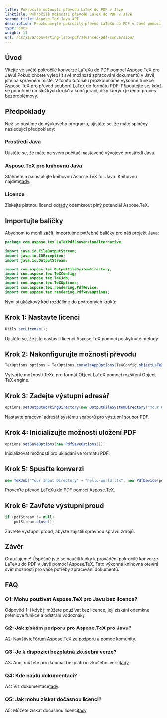 ```yaml
---
title: Pokročilé možnosti převodu LaTeX do PDF v Javě
linktitle: Pokročilé možnosti převodu LaTeX do PDF v Javě
second_title: Aspose.TeX Java API
description: Prozkoumejte pokročilý převod LaTeXu do PDF v Javě pomocí Aspose.TeX. Odemkněte výkonné zpracování dokumentů s podrobnými pokyny.
type: docs
weight: 11
url: /cs/java/converting-lato-pdf/advanced-pdf-conversion/
---
```

## Úvod

Vítejte ve světě pokročilé konverze LaTeXu do PDF pomocí Aspose.TeX pro Javu! Pokud chcete vylepšit své možnosti zpracování dokumentů v Javě, jste na správném místě. V tomto tutoriálu prozkoumáme výkonné funkce Aspose.TeX pro převod souborů LaTeX do formátu PDF. Připoutejte se, když se ponoříme do složitých kroků a konfigurací, díky kterým je tento proces bezproblémový.

## Předpoklady

Než se pustíme do výukového programu, ujistěte se, že máte splněny následující předpoklady:

### Prostředí Java
Ujistěte se, že máte na svém počítači nastavené vývojové prostředí Java.

### Aspose.TeX pro knihovnu Java
 Stáhněte a nainstalujte knihovnu Aspose.TeX for Java. Knihovnu najdete[tady](https://releases.aspose.com/tex/java/).

### Licence
Získejte platnou licenci od[tady](https://purchase.aspose.com/buy) odemknout plný potenciál Aspose.TeX.

## Importujte balíčky

Abychom to mohli začít, importujme potřebné balíčky pro náš projekt Java:

```java
package com.aspose.tex.LaTeXPdfConversionAlternative;

import java.io.FileOutputStream;
import java.io.IOException;
import java.io.OutputStream;

import com.aspose.tex.OutputFileSystemDirectory;
import com.aspose.tex.TeXConfig;
import com.aspose.tex.TeXJob;
import com.aspose.tex.TeXOptions;
import com.aspose.tex.rendering.PdfDevice;
import com.aspose.tex.rendering.PdfSaveOptions;
```

Nyní si ukázkový kód rozdělíme do podrobných kroků:

## Krok 1: Nastavte licenci

```java
Utils.setLicense();
```

Ujistěte se, že jste nastavili licenci Aspose.TeX pomocí poskytnuté metody.

## Krok 2: Nakonfigurujte možnosti převodu

```java
TeXOptions options = TeXOptions.consoleAppOptions(TeXConfig.objectLaTeX());
```

Vytvořte možnosti TeXu pro formát Object LaTeX pomocí rozšíření Object TeX engine.

## Krok 3: Zadejte výstupní adresář

```java
options.setOutputWorkingDirectory(new OutputFileSystemDirectory("Your Output Directory"));
```

Nastavte pracovní adresář systému souborů pro výstupní soubor PDF.

## Krok 4: Inicializujte možnosti uložení PDF

```java
options.setSaveOptions(new PdfSaveOptions());
```

Inicializovat možnosti pro ukládání ve formátu PDF.

## Krok 5: Spusťte konverzi

```java
new TeXJob("Your Input Directory" + "hello-world.ltx", new PdfDevice(pdfStream), options).run();
```

Proveďte převod LaTeXu do PDF pomocí Aspose.TeX.

## Krok 6: Zavřete výstupní proud

```java
if (pdfStream != null)
    pdfStream.close();
```

Zavřete výstupní proud, abyste zajistili správnou správu zdrojů.

## Závěr

Gratulujeme! Úspěšně jste se naučili kroky k provádění pokročilé konverze LaTeXu do PDF v Javě pomocí Aspose.TeX. Tato výkonná knihovna otevírá svět možností pro vaše potřeby zpracování dokumentů.

## FAQ

### Q1: Mohu používat Aspose.TeX pro Javu bez licence?

Odpověď 1: I když ji můžete používat bez licence, její získání odemkne prémiové funkce a odstraní vodoznaky.

### Q2: Jak získám podporu pro Aspose.TeX pro Javu?

 A2: Navštivte[Fórum Aspose.TeX](https://forum.aspose.com/c/tex/47) za podporu a pomoc komunity.

### Q3: Je k dispozici bezplatná zkušební verze?

 A3: Ano, můžete prozkoumat bezplatnou zkušební verzi[tady](https://releases.aspose.com/).

### Q4: Kde najdu dokumentaci?

 A4: Viz dokumentace[tady](https://reference.aspose.com/tex/java/).

### Q5: Jak mohu získat dočasnou licenci?

 A5: Můžete získat dočasnou licenci[tady](https://purchase.aspose.com/temporary-license/).